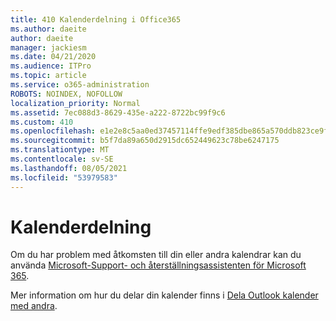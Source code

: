 ```yaml
---
title: 410 Kalenderdelning i Office365
ms.author: daeite
author: daeite
manager: jackiesm
ms.date: 04/21/2020
ms.audience: ITPro
ms.topic: article
ms.service: o365-administration
ROBOTS: NOINDEX, NOFOLLOW
localization_priority: Normal
ms.assetid: 7ec088d3-8629-435e-a222-8722bc99f9c6
ms.custom: 410
ms.openlocfilehash: e1e2e8c5aa0ed37457114ffe9edf385dbe865a570ddb823ce9f44bd1391d9bd3
ms.sourcegitcommit: b5f7da89a650d2915dc652449623c78be6247175
ms.translationtype: MT
ms.contentlocale: sv-SE
ms.lasthandoff: 08/05/2021
ms.locfileid: "53979583"
---
```

# <a name="calendar-sharing"></a>Kalenderdelning

Om du har problem med åtkomsten till din eller andra kalendrar kan du använda [Microsoft-Support- och återställningsassistenten för Microsoft 365](https://diagnostics.office.com/).
  
Mer information om hur du delar din kalender finns i [Dela Outlook kalender med andra](https://support.office.com/article/353ed2c1-3ec5-449d-8c73-6931a0adab88.aspx).
